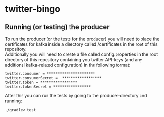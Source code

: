 # twitter-bingo

## Running (or testing) the producer
To run the producer (or the tests for the producer) you will need to place the certificates for kafka inside a directory called /certificates in the root of this repository.  
Additionally you will need to create a file called config.properties in the root directory of this repository containing you twitter API-keys (and any additional kafka-related configuration) in the following format:  
```
twitter.consumer = **********************
twitter.consumerSecret =  ******************
twitter.token = *****************
twitter.tokenSecret = *****************
```

After this you can run the tests by going to the producer-directory and running:  
```
./gradlew test
```